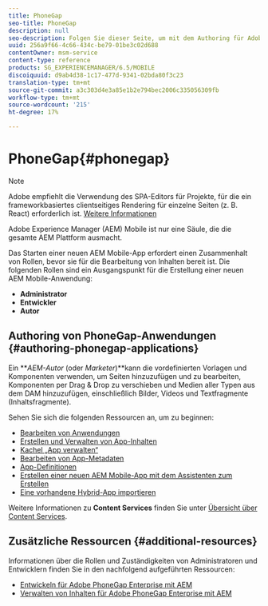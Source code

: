 ```yaml
---
title: PhoneGap
seo-title: PhoneGap
description: null
seo-description: Folgen Sie dieser Seite, um mit dem Authoring für Adobe PhoneGap Enterprise in AEM zu beginnen.
uuid: 256a9f66-4c66-434c-be79-01be3c02d688
contentOwner: msm-service
content-type: reference
products: SG_EXPERIENCEMANAGER/6.5/MOBILE
discoiquuid: d9ab4d38-1c17-477d-9341-02bda80f3c23
translation-type: tm+mt
source-git-commit: a3c303d4e3a85e1b2e794bec2006c335056309fb
workflow-type: tm+mt
source-wordcount: '215'
ht-degree: 17%

---
```



# PhoneGap{#phonegap}

>[!NOTE]
>
>Adobe empfiehlt die Verwendung des SPA-Editors für Projekte, für die ein frameworkbasiertes clientseitiges Rendering für einzelne Seiten (z. B. React) erforderlich ist. [Weitere Informationen](/help/sites-developing/spa-overview.md)

Adobe Experience Manager (AEM) Mobile ist nur eine Säule, die die gesamte AEM Plattform ausmacht.

Das Starten einer neuen AEM Mobile-App erfordert einen Zusammenhalt von Rollen, bevor sie für die Bearbeitung von Inhalten bereit ist. Die folgenden Rollen sind ein Ausgangspunkt für die Erstellung einer neuen AEM Mobile-Anwendung:

* **Administrator**
* **Entwickler**
* **Autor**

## Authoring von PhoneGap-Anwendungen {#authoring-phonegap-applications}

Ein ***AEM-Autor* (oder *Marketer*)**kann die vordefinierten Vorlagen und Komponenten verwenden, um Seiten hinzuzufügen und zu bearbeiten, Komponenten per Drag &amp; Drop zu verschieben und Medien aller Typen aus dem DAM hinzuzufügen, einschließlich Bilder, Videos und Textfragmente (Inhaltsfragmente).

Sehen Sie sich die folgenden Ressourcen an, um zu beginnen:

* [Bearbeiten von Anwendungen](/help/mobile/phonegap-authoring-apps.md)
* [Erstellen und Verwalten von App-Inhalten](/help/mobile/phonegap-manage-app-content.md)
* [Kachel „App verwalten“](/help/mobile/phonegap-app-details-tile.md)
* [Bearbeiten von App-Metadaten](/help/mobile/phonegap-editmetadata.md)
* [App-Definitionen](/help/mobile/phonegap-app-definitions.md)
* [Erstellen einer neuen AEM Mobile-App mit dem Assistenten zum Erstellen](/help/mobile/phonegap-create-new-app.md)
* [Eine vorhandene Hybrid-App importieren](/help/mobile/phonegap-adding-content-to-imported-app.md)

Weitere Informationen zu **Content Services** finden Sie unter [Übersicht über Content Services](/help/mobile/develop-content-as-a-service.md).

## Zusätzliche Ressourcen {#additional-resources}

Informationen über die Rollen und Zuständigkeiten von Administratoren und Entwicklern finden Sie in den nachfolgend aufgeführten Ressourcen:

* [Entwickeln für Adobe PhoneGap Enterprise mit AEM](/help/mobile/developing-in-phonegap.md)
* [Verwalten von Inhalten für Adobe PhoneGap Enterprise mit AEM](/help/mobile/administer-phonegap.md)

